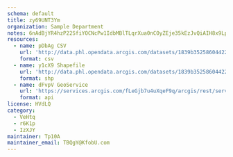 ```yaml
---
schema: default
title: zy69UNT3Ym 
organization: Sample Department 
notes: 6nAdBjYR4hzP22SfiYOCNcPw1IdbMBlTLqrXua0nCOyZEje35kEzJvQiAIH8x9LpZRxc9 Ug3rfKoVwW4XW0QohqFGDst5m78KFs 
resources:
  - name: pDbAg CSV
    url: 'http://data.phl.opendata.arcgis.com/datasets/1839b35258604422b0b520cbb668df0d_0.csv'
    format: csv
  - name: y1cX9 Shapefile
    url: 'http://data.phl.opendata.arcgis.com/datasets/1839b35258604422b0b520cbb668df0d_0.zip'
    format: shp
  - name: dFvpV GeoService
    url: 'https://services.arcgis.com/fLeGjb7u4uXqeF9q/arcgis/rest/services/Air_Monitoring_Stations/FeatureServer/0/query'
    format: api
license: HVdLQ 
category:
  - VeHtq 
  - r6K1p 
  - IzXJY 
maintainer: Tp10A  
maintainer_email: TBQgY@KfobU.com
---
```


